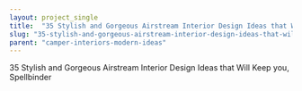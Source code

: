 ```yaml
---
layout: project_single
title:  "35 Stylish and Gorgeous Airstream Interior Design Ideas that Will Keep you, Spellbinder"
slug: "35-stylish-and-gorgeous-airstream-interior-design-ideas-that-will-keep-you-spellbinder"
parent: "camper-interiors-modern-ideas"
---
```

35 Stylish and Gorgeous Airstream Interior Design Ideas that Will Keep you, Spellbinder